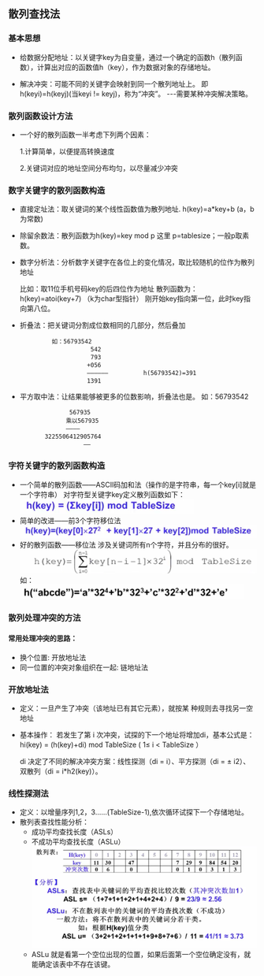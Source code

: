 ## 散列查找法
### 基本思想
- 给数据分配地址：以关键字key为自变量，通过一个确定的函数h（散列函数），计算出对应的函数值h（key），作为数据对象的存储地址。

- 解决冲突：可能不同的关键字会映射到同一个散列地址上。
    即h(keyi)=h(keyj)(当keyi != keyj)，称为“冲突”。
    ---需要某种冲突解决策略。

### 散列函数设计方法
- 一个好的散列函数一半考虑下列两个因素：

    1.计算简单，以便提高转换速度

    2.关键词对应的地址空间分布均匀，以尽量减少冲突

### 数字关键字的散列函数构造
- 直接定址法：取关键词的某个线性函数值为散列地址.
h(key)=a*key+b    (a，b为常数)

- 除留余数法：散列函数为h(key)=key mod p
这里 p=tablesize；一般p取素数。

- 数字分析法：分析数字关键字在各位上的变化情况，取比较随机的位作为散列地址

  比如：取11位手机号码key的后四位作为地址
散列函数为：h(key)=atoi(key+7)    （k为char型指针）
刚开始key指向第一位，此时key指向第八位。

- 折叠法：把关键词分割成位数相同的几部分，然后叠加

               如：56793542
                          542
                          793
                         +056
                         ——————          h(56793542)=391
                         1391

- 平方取中法：让结果能够被更多的位数影响，折叠法也是。
            如：56793542

                    567935
                   乘以567935
                   ————
             3225506412905764
                        ——


### 字符关键字的散列函数构造
-  一个简单的散列函数——ASCII码加和法（操作的是字符串，每一个key[i]就是一个字符串）
    对字符型关键字key定义散列函数如下：
![](./photo1/6.png)
- 简单的改进——前3个字符移位法
![](./photo1/7.png)
- 好的散列函数——移位法
    涉及关键词所有n个字符，并且分布的很好。
    ![](./photo1/8.png)
  如：
  ![](./photo1/9.png)



### 散列处理冲突的方法

#### 常用处理冲突的思路：
- 换个位置: 开放地址法
- 同一位置的冲突对象组织在一起: 链地址法

### 开放地址法
- 定义：一旦产生了冲突（该地址已有其它元素），就按某 种规则去寻找另一空地址

- 基本操作：
若发生了第 i 次冲突，试探的下一个地址将增加di，基本公式是：
hi(key) = (h(key)+di) mod TableSize ( 1≤ i < TableSize ）

  di 决定了不同的解决冲突方案：线性探测（di = i）、平方探测（di = ± i2）、双散列（di = i*h2(key)）。

### 线性探测法
- 定义：以增量序列1,2，3......(TableSize-1),依次循环试探下一个存储地址。
- 散列表查找性能分析：
  - 成功平均查找长度（ASLs）
  - 不成功平均查找长度（ASLu）
  ![](./photo1/10.png)
  -   ASLu 就是看第一个空位出现的位置，如果后面第一个空位确定没有，就能确定该表中不存在该键。

